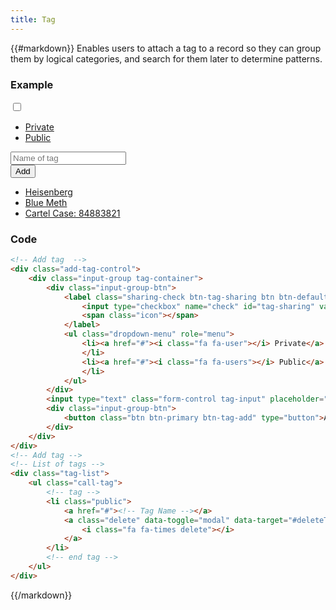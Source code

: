 ```yaml
---
title: Tag
---
```


{{#markdown}}
Enables users to attach a tag to a record so they can group them by logical categories, and search for them later to determine patterns.

### Example
<div class="library__example">
    <div class="add-tag-control" style="margin-bottom: 10px;">
        <div class="input-group tag-container">
            <div class="input-group-btn">
                <label class="sharing-check btn-tag-sharing btn btn-default" for="tag-sharing">
                    <input type="checkbox" name="check" id="tag-sharing" value="None">
                    <span class="icon"></span>
                </label>
                <ul class="dropdown-menu" role="menu">
                    <li><a href="#"><i class="fa fa-user"></i> Private</a>
                    </li>
                    <li><a href="#"><i class="fa fa-users"></i> Public</a>
                    </li>
                </ul>
            </div>
            <input type="text" class="form-control tag-input" placeholder="Name of tag">
            <div class="input-group-btn">
                <button class="btn btn-primary btn-tag-add" type="button">Add</button>&nbsp;
            </div>
        </div>
    </div>
    <div class="bff-include tag-list"><ul class="call-tag">
        <li class="private"><a href="#">Heisenberg </a><a class="delete" data-toggle="modal" data-target="#deleteTag"><i class="fa fa-times delete"></i></a>
        </li>
        <li class="private"><a href="#">Blue Meth </a><a class="delete" data-toggle="modal" data-target="#deleteTag"><i class="fa fa-times delete"></i></a>
        </li>
        <li class="private"><a href="#">Cartel Case: 84883821 </a><a class="delete" data-toggle="modal" data-target="#deleteTag"><i class="fa fa-times delete"></i></a>
        </li>
    </ul>
    </div>
</div>

### Code
```html
<!-- Add tag  -->
<div class="add-tag-control">
    <div class="input-group tag-container">
        <div class="input-group-btn">
            <label class="sharing-check btn-tag-sharing btn btn-default" for="tag-sharing">
                <input type="checkbox" name="check" id="tag-sharing" value="None">
                <span class="icon"></span>
            </label>
            <ul class="dropdown-menu" role="menu">
                <li><a href="#"><i class="fa fa-user"></i> Private</a>
                </li>
                <li><a href="#"><i class="fa fa-users"></i> Public</a>
                </li>
            </ul>
        </div>
        <input type="text" class="form-control tag-input" placeholder="Name of tag">
        <div class="input-group-btn">
            <button class="btn btn-primary btn-tag-add" type="button">Add</button>
        </div>
    </div>
</div>
<!-- Add tag -->
<!-- List of tags -->
<div class="tag-list">
    <ul class="call-tag">
        <!-- tag -->
        <li class="public">
            <a href="#"><!-- Tag Name --></a>
            <a class="delete" data-toggle="modal" data-target="#deleteTag">
                <i class="fa fa-times delete"></i>
            </a>
        </li>
        <!-- end tag -->
    </ul>
</div>
```
{{/markdown}}